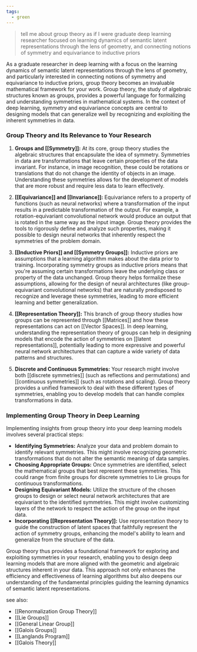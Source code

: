 ```yaml
---
tags:
  - green
---
```


> tell me about group theory as if I were graduate deep learning researcher focused on learning dynamics of semantic latent representations through the lens of geometry, and connecting notions of symmetry and equivariance to inductive priors

As a graduate researcher in deep learning with a focus on the learning dynamics of semantic latent representations through the lens of geometry, and particularly interested in connecting notions of symmetry and equivariance to inductive priors, group theory becomes an invaluable mathematical framework for your work. Group theory, the study of algebraic structures known as groups, provides a powerful language for formalizing and understanding symmetries in mathematical systems. In the context of deep learning, symmetry and equivariance concepts are central to designing models that can generalize well by recognizing and exploiting the inherent symmetries in data.

### Group Theory and Its Relevance to Your Research

1. **Groups and [[Symmetry]]:** At its core, group theory studies the algebraic structures that encapsulate the idea of symmetry. Symmetries in data are transformations that leave certain properties of the data invariant. For instance, in image recognition, these could be rotations or translations that do not change the identity of objects in an image. Understanding these symmetries allows for the development of models that are more robust and require less data to learn effectively.

2. **[[Equivariance]] and [[Invariance]]:** Equivariance refers to a property of functions (such as neural networks) where a transformation of the input results in a predictable transformation of the output. For example, a rotation-equivariant convolutional network would produce an output that is rotated in the same way as the input image. Group theory provides the tools to rigorously define and analyze such properties, making it possible to design neural networks that inherently respect the symmetries of the problem domain.

3. **[[Inductive Priors]] and [[Symmetry Groups]]:** Inductive priors are assumptions that a learning algorithm makes about the data prior to training. Incorporating symmetry groups as inductive priors means that you're assuming certain transformations leave the underlying class or property of the data unchanged. Group theory helps formalize these assumptions, allowing for the design of neural architectures (like group-equivariant convolutional networks) that are naturally predisposed to recognize and leverage these symmetries, leading to more efficient learning and better generalization.

4. **[[Representation Theory]]:** This branch of group theory studies how groups can be represented through [[Matrices]] and how these representations can act on [[Vector Spaces]]. In deep learning, understanding the representation theory of groups can help in designing models that encode the action of symmetries on [[latent representations]], potentially leading to more expressive and powerful neural network architectures that can capture a wide variety of data patterns and structures.

5. **Discrete and Continuous Symmetries:** Your research might involve both [[discrete symmetries]] (such as reflections and permutations) and [[continuous symmetries]] (such as rotations and scaling). Group theory provides a unified framework to deal with these different types of symmetries, enabling you to develop models that can handle complex transformations in data.

### Implementing Group Theory in Deep Learning

Implementing insights from group theory into your deep learning models involves several practical steps:

- **Identifying Symmetries:** Analyze your data and problem domain to identify relevant symmetries. This might involve recognizing geometric transformations that do not alter the semantic meaning of data samples.
- **Choosing Appropriate Groups:** Once symmetries are identified, select the mathematical groups that best represent these symmetries. This could range from finite groups for discrete symmetries to Lie groups for continuous transformations.
- **Designing Equivariant Models:** Utilize the structure of the chosen groups to design or select neural network architectures that are equivariant to the identified symmetries. This might involve customizing layers of the network to respect the action of the group on the input data.
- **Incorporating [[Representation Theory]]:** Use representation theory to guide the construction of latent spaces that faithfully represent the action of symmetry groups, enhancing the model's ability to learn and generalize from the structure of the data.

Group theory thus provides a foundational framework for exploring and exploiting symmetries in your research, enabling you to design deep learning models that are more aligned with the geometric and algebraic structures inherent in your data. This approach not only enhances the efficiency and effectiveness of learning algorithms but also deepens our understanding of the fundamental principles guiding the learning dynamics of semantic latent representations.

see also:
- [[Renormalization Group Theory]]
- [[Lie Groups]]
- [[General Linear Group]]
- [[Galois Groups]]
- [[Langlands Program]]
- [[Galois Theory]]